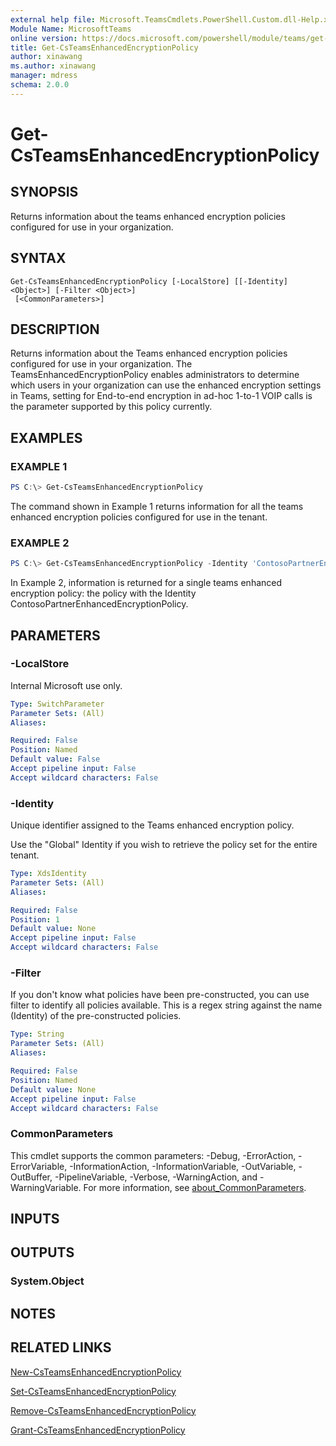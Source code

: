 ```yaml
---
external help file: Microsoft.TeamsCmdlets.PowerShell.Custom.dll-Help.xml
Module Name: MicrosoftTeams
online version: https://docs.microsoft.com/powershell/module/teams/get-csteamsenhancedencryptionpolicy
title: Get-CsTeamsEnhancedEncryptionPolicy
author: xinawang
ms.author: xinawang
manager: mdress
schema: 2.0.0
---
```


# Get-CsTeamsEnhancedEncryptionPolicy

## SYNOPSIS
Returns information about the teams enhanced encryption policies configured for use in your organization.
## SYNTAX

```
Get-CsTeamsEnhancedEncryptionPolicy [-LocalStore] [[-Identity] <Object>] [-Filter <Object>]
 [<CommonParameters>]
```

## DESCRIPTION
Returns information about the Teams enhanced encryption policies configured for use in your organization.
The TeamsEnhancedEncryptionPolicy enables administrators to determine which users in your organization can use the enhanced encryption settings in Teams, setting for End-to-end encryption in ad-hoc 1-to-1 VOIP calls is the parameter supported by this policy currently.


## EXAMPLES

### EXAMPLE 1
```PowerShell
PS C:\> Get-CsTeamsEnhancedEncryptionPolicy
```

The command shown in Example 1 returns information for all the teams enhanced encryption policies configured for use in the tenant.

### EXAMPLE 2
```PowerShell
PS C:\> Get-CsTeamsEnhancedEncryptionPolicy -Identity 'ContosoPartnerEnhancedEncryptionPolicy'
```

In Example 2, information is returned for a single teams enhanced encryption policy: the policy with the Identity ContosoPartnerEnhancedEncryptionPolicy.

## PARAMETERS

### -LocalStore
Internal Microsoft use only.

```yaml
Type: SwitchParameter
Parameter Sets: (All)
Aliases:

Required: False
Position: Named
Default value: False
Accept pipeline input: False
Accept wildcard characters: False
```

### -Identity
Unique identifier assigned to the Teams enhanced encryption policy.

Use the "Global" Identity if you wish to retrieve the policy set for the entire tenant.


```yaml
Type: XdsIdentity
Parameter Sets: (All)
Aliases:

Required: False
Position: 1
Default value: None
Accept pipeline input: False
Accept wildcard characters: False
```

### -Filter
If you don't know what policies have been pre-constructed, you can use filter to identify all policies available. This is a regex string against the name (Identity) of the pre-constructed policies.

```yaml
Type: String
Parameter Sets: (All)
Aliases:

Required: False
Position: Named
Default value: None
Accept pipeline input: False
Accept wildcard characters: False
```

### CommonParameters
This cmdlet supports the common parameters: -Debug, -ErrorAction, -ErrorVariable, -InformationAction, -InformationVariable, -OutVariable, -OutBuffer, -PipelineVariable, -Verbose, -WarningAction, and -WarningVariable. For more information, see [about_CommonParameters](https://go.microsoft.com/fwlink/?LinkID=113216).


## INPUTS

## OUTPUTS

### System.Object
## NOTES

## RELATED LINKS

[New-CsTeamsEnhancedEncryptionPolicy](New-CsTeamsEnhancedEncryptionPolicy.md)

[Set-CsTeamsEnhancedEncryptionPolicy](Set-CsTeamsEnhancedEncryptionPolicy.md)

[Remove-CsTeamsEnhancedEncryptionPolicy](Remove-CsTeamsEnhancedEncryptionPolicy.md)

[Grant-CsTeamsEnhancedEncryptionPolicy](Grant-CsTeamsEnhancedEncryptionPolicy.md)

